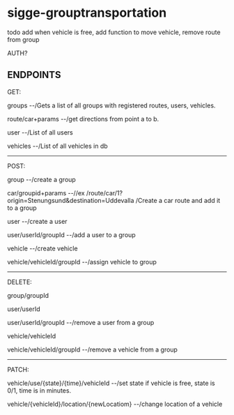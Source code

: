 ﻿# sigge-grouptransportation

todo add when vehicle is free, add function to move vehicle, remove route from group

AUTH?


ENDPOINTS
--------------------------------------------------


GET:

groups      --/Gets a list of all groups with registered routes, users, vehicles.

route/car+params      --/get directions from point a to b.

user      --/List of all users

vehicles      --/List of all vehicles in db

-------------------

POST:

group     --/create a group

car/groupid+params --//ex  /route/car/1?origin=Stenungsund&destination=Uddevalla   /Create a car route and add it to a group

user      --/create a user

user/userId/groupId     --/add a user to a group

vehicle     --/create vehicle

vehicle/vehicleId/groupId     --/assign vehicle to group

-------------------

DELETE:

group/groupId     

user/userId

user/userId/groupId     --/remove a user from a group

vehicle/vehicleId

vehicle/vehicleId/groupId     --/remove a vehicle from a group

-------------------

PATCH:

vehicle/use/{state}/{time}/vehicleId      --/set state if vehicle is free, state is 0/1, time is in minutes.

vehicle/{vehicleId}/location/{newLocatiom}      --/change location of a vehicle

